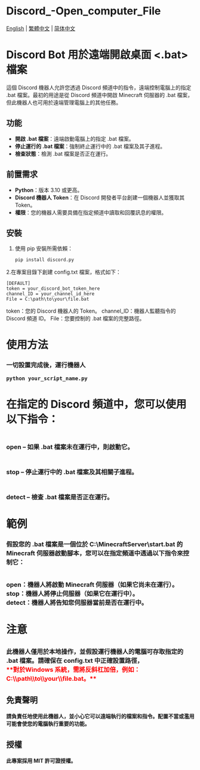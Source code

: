 # Discord_-Open_computer_File

 [English](Discord_Open_computer_File/README.md) | [繁體中文](docs/tw/README.md) | [简体中文](docs/cn/README.md) 

# Discord Bot 用於遠端開啟桌面 <.bat> 檔案  

這個 Discord 機器人允許您透過 Discord 頻道中的指令，遠端控制電腦上的指定 .bat 檔案。最初的用途是從 Discord 頻道中開啟 Minecraft 伺服器的 .bat 檔案，但此機器人也可用於遠端管理電腦上的其他任務。

## 功能
- **開啟 .bat 檔案**：遠端啟動電腦上的指定 .bat 檔案。
- **停止運行的 .bat 檔案**：強制終止運行中的 .bat 檔案及其子進程。
- **檢查狀態**：檢測 .bat 檔案是否正在運行。

## 前置需求
- **Python**：版本 3.10 或更高。
- **Discord 機器人 Token**：在 Discord 開發者平台創建一個機器人並獲取其 Token。
- **權限**：您的機器人需要具備在指定頻道中讀取和回覆訊息的權限。

## 安裝
	
1. 使用 pip 安裝所需依賴：

   ```bash
   pip install discord.py
2.在專案目錄下創建 config.txt 檔案，格式如下：

    [DEFAULT]
    token = your_discord_bot_token_here
    channel_ID = your_channel_id_here
    File = C:\path\to\your\file.bat
token：您的 Discord 機器人的 Token。
channel_ID：機器人監聽指令的 Discord 頻道 ID。
File：您要控制的 .bat 檔案的完整路徑。

<H1>使用方法
<H3>一切設置完成後，運行機器人
  
    python your_script_name.py
<H1>在指定的 Discord 頻道中，您可以使用以下指令：
<H3><br>open – 如果 .bat 檔案未在運行中，則啟動它。
<H3><br>stop – 停止運行中的 .bat 檔案及其相關子進程。
<H3><br>detect – 檢查 .bat 檔案是否正在運行。
  
<H1>範例
<H3>假設您的 .bat 檔案是一個位於 C:\MinecraftServer\start.bat 的 Minecraft 伺服器啟動腳本，您可以在指定頻道中透過以下指令來控制它：

<br>open：機器人將啟動 Minecraft 伺服器（如果它尚未在運行）。
<br>stop：機器人將停止伺服器（如果它在運行中）。
<br>detect：機器人將告知您伺服器當前是否在運行中。
<br><H1>注意
<H3>此機器人僅用於本地操作，並假設運行機器人的電腦可存取指定的 .bat 檔案。請確保在 config.txt 中正確設置路徑， <br><font color="red">**對於Windows 系統，需將反斜杠加倍，例如：C:\\path\\to\\your\\file.bat。**</font>

<H2>免責聲明
<H4>請負責任地使用此機器人，並小心它可以遠端執行的檔案和指令。配置不當或濫用可能會使您的電腦執行重要的功能。

<H2>授權
<H4>此專案採用 MIT 許可證授權。
